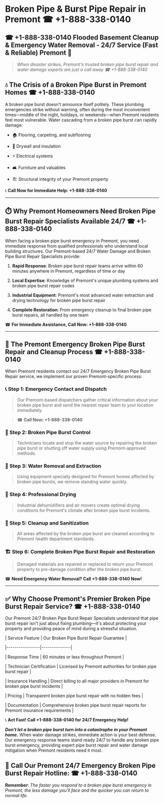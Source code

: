 # Broken Pipe & Burst Pipe Repair in Premont ☎ +1-888-338-0140  
## ☎ +1-888-338-0140 Flooded Basement Cleanup & Emergency Water Removal - 24/7 Service (Fast & Reliable) Premont 🚨  

> *When disaster strikes, Premont's trusted broken pipe burst repair and water damage experts are just a call away ☎ +1-888-338-0140*  

## 💧 The Crisis of a Broken Pipe Burst in Premont Homes ☎ +1-888-338-0140  

A broken pipe burst doesn't announce itself politely. These plumbing emergencies strike without warning, often during the most inconvenient times—middle of the night, holidays, or weekends—when Premont residents feel most vulnerable. Water cascading from a broken pipe burst can rapidly damage:  

* 🏠 Flooring, carpeting, and subflooring  
* 🧱 Drywall and insulation  
* ⚡ Electrical systems  
* 🛋️ Furniture and valuables  
* 🏗️ Structural integrity of your Premont property  

📞 **Call Now for Immediate Help: +1-888-338-0140**  

---  

## ⏱️ Why Premont Homeowners Need Broken Pipe Burst Repair Specialists Available 24/7 ☎ +1-888-338-0140  

When facing a broken pipe burst emergency in Premont, you need immediate response from qualified professionals who understand local building structures. Our Premont-based 24/7 Water Damage and Broken Pipe Burst Repair Specialists provide:  

1. **Rapid Response**: Broken pipe burst repair teams arrive within 60 minutes anywhere in Premont, regardless of time or day  
2. **Local Expertise**: Knowledge of Premont's unique plumbing systems and broken pipe burst repair codes  
3. **Industrial Equipment**: Premont's most advanced water extraction and drying technology for broken pipe burst repair  
4. **Complete Restoration**: From emergency cleanup to final broken pipe burst repairs, all handled by one team  

☎ **For Immediate Assistance, Call Now: +1-888-338-0140**  

---  

## 🔧 The Premont Emergency Broken Pipe Burst Repair and Cleanup Process ☎ +1-888-338-0140  

When Premont residents contact our 24/7 Emergency Broken Pipe Burst Repair service, we implement our proven Premont-specific process:  

### 📞 Step 1: Emergency Contact and Dispatch  
> Our Premont-based dispatchers gather critical information about your broken pipe burst and send the nearest repair team to your location immediately.  
> ☎ **Call Now: +1-888-338-0140**  

### 🚿 Step 2: Broken Pipe Burst Control  
> Technicians locate and stop the water source by repairing the broken pipe burst or shutting off water supply using Premont-approved methods.  

### 🌊 Step 3: Water Removal and Extraction  
> Using equipment specially designed for Premont homes affected by broken pipe bursts, we remove standing water quickly.  

### 💨 Step 4: Professional Drying  
> Industrial dehumidifiers and air movers create optimal drying conditions for Premont's climate after broken pipe burst incidents.  

### 🧼 Step 5: Cleanup and Sanitization  
> All areas affected by the broken pipe burst are cleaned according to Premont health department standards.  

### 🏗️ Step 6: Complete Broken Pipe Burst Repair and Restoration  
> Damaged materials are repaired or replaced to return your Premont property to pre-damage condition after the broken pipe burst.  

☎ **Need Emergency Water Removal? Call +1-888-338-0140 Now!**  

---  

## ✅ Why Choose Premont's Premier Broken Pipe Burst Repair Service? ☎ +1-888-338-0140  

Our Premont 24/7 Broken Pipe Burst Repair Specialists understand that pipe burst repair isn't just about fixing plumbing—it's about protecting your property and providing peace of mind during a stressful situation.  

| Service Feature | Our Broken Pipe Burst Repair Guarantee |  
|-----------------|---------------|  
| Response Time | 60 minutes or less throughout Premont |  
| Technician Certification | Licensed by Premont authorities for broken pipe burst repair |  
| Insurance Handling | Direct billing to all major providers in Premont for broken pipe burst incidents |  
| Pricing | Transparent broken pipe burst repair with no hidden fees |  
| Documentation | Comprehensive broken pipe burst repair reports for Premont insurance requirements |  

📞 **Act Fast! Call +1-888-338-0140 for 24/7 Emergency Help!**  

***Don't let a broken pipe burst turn into a catastrophe in your Premont home.*** When water damage strikes, immediate action is your best defense. Our emergency response teams stand ready 24/7 to handle any broken pipe burst emergency, providing expert pipe burst repair and water damage mitigation when Premont residents need it most.  

## 📱 Call Our Premont 24/7 Emergency Broken Pipe Burst Repair Hotline: ☎ +1-888-338-0140  

**Remember**: *The faster you respond to a broken pipe burst emergency in Premont, the less damage you'll face and the quicker you can return to normal life.*
